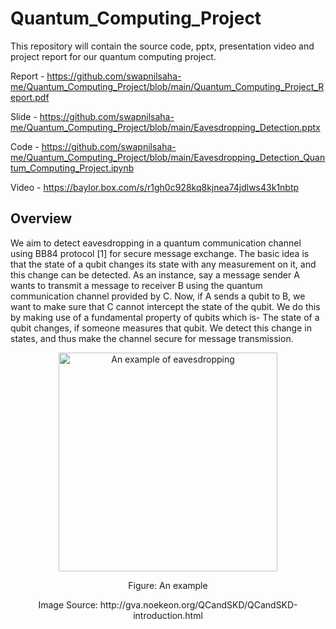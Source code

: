 # Quantum_Computing_Project
This repository will contain the source code, pptx, presentation video and project report for our quantum computing project.

Report - https://github.com/swapnilsaha-me/Quantum_Computing_Project/blob/main/Quantum_Computing_Project_Report.pdf

Slide - https://github.com/swapnilsaha-me/Quantum_Computing_Project/blob/main/Eavesdropping_Detection.pptx

Code - https://github.com/swapnilsaha-me/Quantum_Computing_Project/blob/main/Eavesdropping_Detection_Quantum_Computing_Project.ipynb

Video - https://baylor.box.com/s/r1gh0c928kq8kjnea74jdlws43k1nbtp


## Overview
We aim to detect eavesdropping in a quantum communication channel using
BB84 protocol [1] for secure message exchange. The basic idea is that the state
of a qubit changes its state with any measurement on it, and this change can be
detected. As an instance, say a message sender A wants to transmit a message
to receiver B using the quantum communication channel provided by C. Now, if
A sends a qubit to B, we want to make sure that C cannot intercept the state of
the qubit. We do this by making use of a fundamental property of qubits which
is- The state of a qubit changes, if someone measures that qubit. We detect this
change in states, and thus make the channel secure for message transmission.

<figure>
    <p align="center"><img alt="An example of eavesdropping" align="middle" width="350" src="http://gva.noekeon.org/QCandSKD/Figures/AliceBobEve.png"/></p>
    <figcaption><p align="center">Figure: An example</p></figcaption>
    <figcaption><p align="center">Image Source: http://gva.noekeon.org/QCandSKD/QCandSKD-introduction.html</p></figcaption>
</figure>
